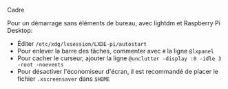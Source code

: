 Cadre

Pour un démarrage sans éléments de bureau, avec lightdm et Raspberry Pi Desktop:
* Éditer `/etc/xdg/lxsession/LXDE-pi/autostart`
* Pour enlever la barre des tâches, commenter avec `#` la ligne `@lxpanel`
* Pour cacher le curseur, ajouter la ligne `@unclutter -display :0 -idle 3 -root -noevents`
* Pour désactiver l'économiseur d'écran, il est recommandé de placer le fichier `.xscreensaver` dans `$HOME`